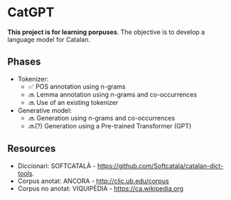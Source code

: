 # CatGPT
**This project is for learning porpuses**. The objective is to develop a language model for Catalan.

## Phases
- Tokenizer:
  - ✅ POS annotation using n-grams
  - 🔜 Lemma annotation using n-grams and co-occurrences
  - 🔜 Use of an existing tokenizer
- Generative model:
  - 🔜 Generation using n-grams and co-occurrences
  - 🔜(?) Generation using a Pre-trained Transformer (GPT)
  
## Resources
- Diccionari: SOFTCATALÀ - https://github.com/Softcatala/catalan-dict-tools.
- Corpus anotat: ANCORA - http://clic.ub.edu/corpus
- Corpus no anotat: VIQUIPÈDIA - https://ca.wikipedia.org
